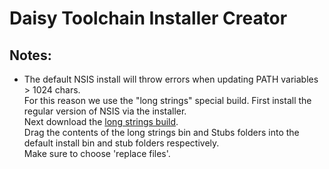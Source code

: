 # Daisy Toolchain Installer Creator

## Notes:

- The default NSIS install will throw errors when updating PATH variables > 1024 chars.  
For this reason we use the "long strings" special build. First install the regular version of NSIS via the installer.  
Next download the [long strings build](https://nsis.sourceforge.io/Special_Builds).  
Drag the contents of the long strings bin and Stubs folders into the default install bin and stub folders respectively.  
Make sure to choose 'replace files'.  


